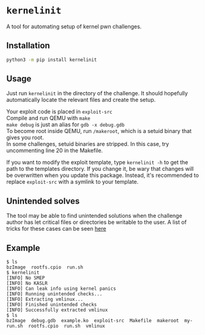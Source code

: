 # `kernelinit`
A tool for automating setup of kernel pwn challenges.

## Installation
```sh
python3 -m pip install kernelinit
```

## Usage
Just run `kernelinit` in the directory of the challenge. It should hopefully automatically locate the relevant files and create the setup.

Your exploit code is placed in `exploit-src`  
Compile and run QEMU with `make`  
`make debug` is just an alias for `gdb -x debug.gdb`  
To become root inside QEMU, run `/makeroot`, which is a setuid binary that gives you root.  
In some challenges, setuid binaries are stripped. In this case, try uncommenting line 20 in the Makefile.

If you want to modify the exploit template, type `kernelinit -h` to get the path to the templates directory. If you change it, 
be wary that changes will be overwritten when you update this package. 
Instead, it's recommended to replace `exploit-src` with a symlink to your template.

## Unintended solves
The tool may be able to find unintended solutions when the challenge author has let critical files or directories be writable to the user.
A list of tricks for these cases can be seen [here](tricks.md)

## Example
```
$ ls
bzImage  rootfs.cpio  run.sh
$ kernelinit
[INFO] No SMEP
[INFO] No KASLR
[INFO] Can leak info using kernel panics
[INFO] Running unintended checks...
[INFO] Extracting vmlinux...
[INFO] Finished unintended checks
[INFO] Successfully extracted vmlinux
$ ls
bzImage  debug.gdb  example.ko	exploit-src  Makefile  makeroot  my-run.sh  rootfs.cpio  run.sh  vmlinux
```